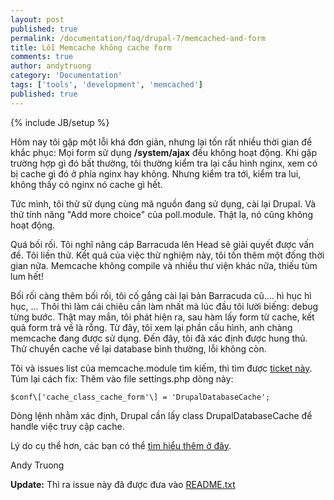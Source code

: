 ```yaml
---
layout: post
published: true
permalink: /documentation/faq/drupal-7/memcached-and-form
title: Lỗi Memcache không cache form
comments: true
author: andytruong
category: 'Documentation'
tags: ['tools', 'development', 'memcached']
published: true
---
```


{% include JB/setup %}

Hôm nay tôi gặp một lỗi khá đơn giản, nhưng lại tốn rất nhiều thời gian để khắc phục: Mọi form sử dụng __/system/ajax__ đều không hoạt động. Khi gặp trường hợp gì đó bất thường, tôi thường kiểm tra lại cấu hình nginx, xem có bị cache gì đó ở phía nginx hay không. Nhưng kiểm tra tới, kiểm tra lui, không thấy có nginx nó cache gì hết.

Tức mình, tôi thử sử dụng cùng mã nguồn đang sử dụng, cài lại Drupal. Và thử tính năng "Add more choice" của poll.module. Thật lạ, nó cũng không hoạt động.

Quá bối rối. Tôi nghĩ nâng cáp Barracuda lên Head sẽ giải quyết được vấn đề. Tôi liền thử. Kết quả của việc thử nghiệm này, tôi tốn thêm một đống thời gian nữa. Memcache không compile và nhiều thư viện khác nữa, thiếu tùm lum hết!

Bối rối càng thêm bối rối, tôi cố gắng cài lại bản Barracuda cũ.... hì hục hì hục, ... Thôi thì làm cái chiêu cần làm nhất mà lúc đầu tôi lười biếng: debug từng bước. Thật may mắn, tôi phát hiện ra, sau hàm lấy form từ cache, kết quả form trả về là rỗng. Từ đây, tôi xem lại phần cấu hình, anh chàng memcache đang được sử dụng. Đến đây, tôi đã xác định được hung thủ. Thử chuyển cache về lại database bình thường, lỗi không còn.

Tôi và issues list của memcache.module tìm kiếm, thì tìm được [ticket này](http://drupal.org/node/1214536#comment-4748042). Túm lại cách fix: Thêm vào file settings.php dòng này:

    $conf\['cache_class_cache_form'\] = 'DrupalDatabaseCache';

Dòng lệnh nhằm xác định, Drupal cần lấy class DrupalDatabaseCache để handle việc truy cập cache.

Lý do cụ thể hơn, các bạn có thể [tìm hiểu thêm ở đây](http://drupal.org/node/512026).

Andy Truong

__Update:__ Thì ra issue này đã được đưa vào [README.txt](http://drupalcode.org/project/memcache.git/blob/5947cf0d625628b2423237baabe512984114a7a7:/README.txt)
